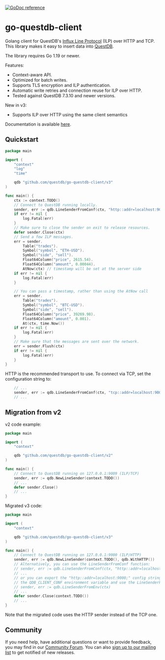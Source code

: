 [![GoDoc reference](https://img.shields.io/badge/godoc-reference-blue.svg)](https://pkg.go.dev/github.com/questdb/go-questdb-client/v3)

# go-questdb-client

Golang client for QuestDB's [Influx Line Protocol](https://questdb.io/docs/reference/api/ilp/overview/)
(ILP) over HTTP and TCP. This library makes it easy to insert data into
[QuestDB](https://questdb.io).

The library requires Go 1.19 or newer.

Features:
* Context-aware API.
* Optimized for batch writes.
* Supports TLS encryption and ILP authentication.
* Automatic write retries and connection reuse for ILP over HTTP.
* Tested against QuestDB 7.3.10 and newer versions.

New in v3:
* Supports ILP over HTTP using the same client semantics

Documentation is available [here](https://pkg.go.dev/github.com/questdb/go-questdb-client/v3).

## Quickstart

```go
package main

import (
	"context"
	"log"
	"time"

	qdb "github.com/questdb/go-questdb-client/v3"
)

func main() {
	ctx := context.TODO()
	// Connect to QuestDB running locally.
	sender, err := qdb.LineSenderFromConf(ctx, "http::addr=localhost:9000;")
	if err != nil {
		log.Fatal(err)
	}
	// Make sure to close the sender on exit to release resources.
	defer sender.Close(ctx)
	// Send a few ILP messages.
	err = sender.
		Table("trades").
		Symbol("symbol", "ETH-USD").
		Symbol("side", "sell").
		Float64Column("price", 2615.54).
		Float64Column("amount", 0.00044).
		AtNow(ctx) // timestamp will be set at the server side
	if err != nil {
		log.Fatal(err)
	}

	// You can pass a timestamp, rather than using the AtNow call
	err = sender.
		Table("trades").
		Symbol("symbol", "BTC-USD").
		Symbol("side", "sell").
		Float64Column("price", 39269.98).
		Float64Column("amount", 0.001).
		At(ctx, time.Now())
	if err != nil {
		log.Fatal(err)
	}
	// Make sure that the messages are sent over the network.
	err = sender.Flush(ctx)
	if err != nil {
		log.Fatal(err)
	}
}
```

HTTP is the recommended transport to use. To connect via TCP, set the configuration string to:
```go
	// ...
	sender, err := qdb.LineSenderFromConf(ctx, "tcp::addr=localhost:9009;")
	// ...
```

## Migration from v2

v2 code example:
```go
package main

import (
	"context"

	qdb "github.com/questdb/go-questdb-client/v2"
)

func main() {
	// Connect to QuestDB running on 127.0.0.1:9009 (ILP/TCP)
	sender, err := qdb.NewLineSender(context.TODO())
	// ...
	defer sender.Close()
	// ...
}
```

Migrated v3 code:
```go
package main

import (
	"context"

	qdb "github.com/questdb/go-questdb-client/v3"
)

func main() {
	// Connect to QuestDB running on 127.0.0.1:9000 (ILP/HTTP)
	sender, err := qdb.NewLineSender(context.TODO(), qdb.WithHTTP())
	// Alternatively, you can use the LineSenderFromConf function:
	// sender, err := qdb.LineSenderFromConf(ctx, "http::addr=localhost:9000;")
	// ...
	// or you can export the "http::addr=localhost:9000;" config string to
	// the QDB_CLIENT_CONF environment variable and use the LineSenderFromEnv function:
	// sender, err := qdb.LineSenderFromEnv(ctx)
	// ...
	defer sender.Close(context.TODO())
	// ...
}
```

Note that the migrated code uses the HTTP sender instead of the TCP one.

## Community

If you need help, have additional questions or want to provide feedback, you
may find in our [Community Forum](https://community.questdb.io/).
You can also [sign up to our mailing list](https://questdb.io/contributors/)
to get notified of new releases.
